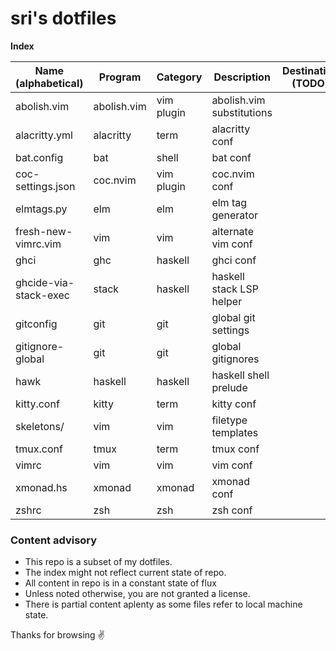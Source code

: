 # sri's dotfiles

**Index**

| Name (alphabetical)   | Program     | Category   | Description               | Destination (TODO) |
| ---                   | ---         | ---        | ---                       | ---                |
| abolish.vim           | abolish.vim | vim plugin | abolish.vim substitutions |                    |
| alacritty.yml         | alacritty   | term       | alacritty conf            |                    |
| bat.config            | bat         | shell      | bat conf                  |                    |
| coc-settings.json     | coc.nvim    | vim plugin | coc.nvim conf             |                    |
| elmtags.py            | elm         | elm        | elm tag generator         |                    |
| fresh-new-vimrc.vim   | vim         | vim        | alternate vim conf        |                    |
| ghci                  | ghc         | haskell    | ghci conf                 |                    |
| ghcide-via-stack-exec | stack       | haskell    | haskell stack LSP helper  |                    |
| gitconfig             | git         | git        | global git settings       |                    |
| gitignore-global      | git         | git        | global gitignores         |                    |
| hawk                  | haskell     | haskell    | haskell shell prelude     |                    |
| kitty.conf            | kitty       | term       | kitty conf                |                    |
| skeletons/            | vim         | vim        | filetype templates        |                    |
| tmux.conf             | tmux        | term       | tmux conf                 |                    |
| vimrc                 | vim         | vim        | vim conf                  |                    |
| xmonad.hs             | xmonad      | xmonad     | xmonad conf               |                    |
| zshrc                 | zsh         | zsh        | zsh conf                  |                    |

### Content advisory
- This repo is a subset of my dotfiles.
- The index might not reflect current state of repo.
- All content in repo is in a constant state of flux
- Unless noted otherwise, you are not granted a license.
- There is partial content aplenty as some files refer to local machine state.

Thanks for browsing ✌️
